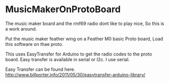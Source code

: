 # MusicMakerOnProtoBoard
The music maker board and the rmf69 radio dont like to play nice, So this is a work around. 

Put the music maker feather wing on a Feather M0 basic Proto board,  Load this software on thae proto.  

This uses EasyTransfer  for Arduino to get the radio codes to the proto board.  Easy transfer is available in serial or I2c. I use serial. 

Easy Transfer can be found here.   http://www.billporter.info/2011/05/30/easytransfer-arduino-library/
